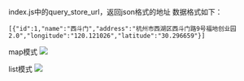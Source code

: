 index.js中的query_store_url，返回json格式的地址
数据格式如下：
```
[{"id":1,"name":"西斗门","address":"杭州市西湖区西斗门路9号福地创业园2.0","longitude":"120.121026","latitude":"30.296659"}]
```
map模式
![](https://github.com/zhangbin/weixin_lbs/blob/master/screenshots/map.png)

list模式
![](https://github.com/zhangbin/weixin_lbs/blob/master/screenshots/list.png)
